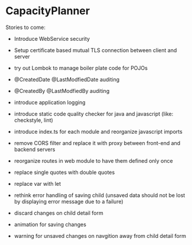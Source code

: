 # CapacityPlanner
Stories to come:
- Introduce WebService security
- Setup certificate based mutual TLS connection between client and server
- try out Lombok to manage boiler plate code for POJOs
- @CreatedDate @LastModfiedDate auditing
- @CreatedBy @LastModfiedBy auditing
- introduce application logging
- introduce static code quality checker for java and javascript (like: checkstyle, lint)
- introduce index.ts for each module and reorganize javascript imports
- remove CORS filter and replace it with proxy between front-end and backend servers
- reorganize routes in web module to have them defined only once
- replace single quotes with double quotes
- replace var with let

- rethink error handling of saving child (unsaved data should not be lost by displaying error message due to a failure)
- discard changes on child detail form
- animation for saving changes
- warning for unsaved changes on navgition away from child detail form
